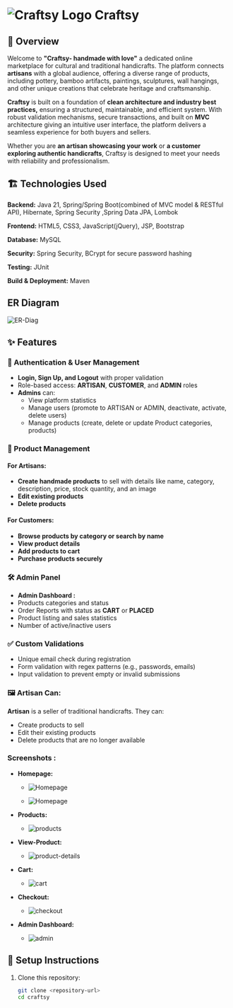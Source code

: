 # ![Craftsy Logo](https://github.com/kiran1926/Craftsy/blob/main/src/main/webapp/pub/images/forgit/file.png?raw=true) Craftsy

## 📖 Overview
Welcome to **"Craftsy- handmade with love"** a dedicated online marketplace for cultural and traditional handicrafts. The platform connects **artisans** with a global audience, offering a diverse range of products, including pottery, bamboo artifacts, paintings, sculptures, wall hangings, and other unique creations that celebrate heritage and craftsmanship.

**Craftsy** is built on a foundation of **clean architecture and industry best practices,** ensuring a structured, maintainable, and efficient system. With robust validation mechanisms, secure transactions, and built on **MVC** architecture giving an intuitive user interface, the platform delivers a seamless experience for both buyers and sellers.

Whether you are **an artisan showcasing your work** or **a customer exploring authentic handicrafts**, Craftsy is designed to meet your needs with reliability and professionalism.

## 🏗️ Technologies Used
 **Backend:**  Java 21, Spring/Spring Boot(combined of MVC model & RESTful API), Hibernate, Spring Security
                ,Spring Data JPA, Lombok

**Frontend:** HTML5, CSS3, JavaScript(jQuery), JSP, Bootstrap

**Database:** MySQL

**Security:** Spring Security, BCrypt for secure password hashing

**Testing:** JUnit

**Build & Deployment:** Maven

## ER Diagram 
![ER-Diag](https://github.com/kiran1926/Craftsy/blob/main/src/main/webapp/pub/images/forgit/ER-diag.png?raw=true)

## ✨ Features
### 🔑 Authentication & User Management
- **Login, Sign Up, and Logout** with proper validation
- Role-based access: **ARTISAN**, **CUSTOMER**, and **ADMIN** roles
- **Admins** can:
    - View platform statistics
    - Manage users (promote to ARTISAN or ADMIN, deactivate, activate, delete users)
    - Manage products (create, delete or update Product categories, products)

### 🛒 Product Management
#### For Artisans:
- **Create handmade products** to sell with details like name, category, description, price, stock quantity, and an image
- **Edit existing products**
- **Delete products**

#### For Customers:
- **Browse products by category or search by name**
- **View product details**
- **Add products to cart**
- **Purchase products securely**

### 🛠️ Admin Panel
- **Admin Dashboard :**
- Products categories and status
- Order Reports with status as **CART** or **PLACED**
- Product listing and sales statistics
- Number of active/inactive users

### ✅ Custom Validations
- Unique email check during registration
- Form validation with regex patterns (e.g., passwords, emails)
- Input validation to prevent empty or invalid submissions

### 🖼️ Artisan Can:
**Artisan** is a seller of traditional handicrafts. They can:
- Create products to sell
- Edit their existing products
- Delete products that are no longer available

### Screenshots : 
- **Homepage:**
  - ![Homepage](https://github.com/kiran1926/Craftsy/blob/main/src/main/webapp/pub/images/forgit/homepage.png?raw=true)
  

  - ![Homepage](https://github.com/kiran1926/Craftsy/blob/main/src/main/webapp/pub/images/forgit/homepage-2.png?raw=true)

- **Products:**
  - ![products](https://github.com/kiran1926/Craftsy/blob/main/src/main/webapp/pub/images/forgit/products.png?raw=true)

- **View-Product:**
  - ![product-details](https://github.com/kiran1926/Craftsy/blob/main/src/main/webapp/pub/images/forgit/product-view.png?raw=true)

- **Cart:**
  - ![cart](https://github.com/kiran1926/Craftsy/blob/main/src/main/webapp/pub/images/forgit/cart.png?raw=true)
  
- **Checkout:**
    - ![checkout](https://github.com/kiran1926/Craftsy/blob/main/src/main/webapp/pub/images/forgit/checkout.png?raw=true)

- **Admin Dashboard:**
  - ![admin](https://github.com/kiran1926/Craftsy/blob/main/src/main/webapp/pub/images/forgit/admin-dashboard.png?raw=true)
## 🚀 Setup Instructions
1. Clone this repository:
   ```bash
   git clone <repository-url>
   cd craftsy

